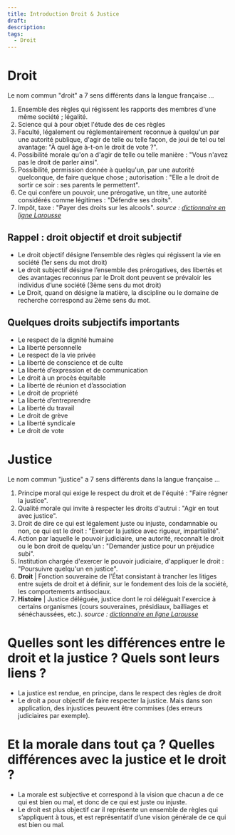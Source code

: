 ```yaml
---
title: Introduction Droit & Justice
draft: 
description: 
tags:
  - Droit
---
```

# Droit
Le nom commun "droit" a 7 sens différents dans la langue française ...
1. Ensemble des règles qui régissent les rapports des membres d'une même société ; légalité.
2. Science qui à pour objet l'étude des de ces règles
3. Faculté, légalement ou réglementairement reconnue à quelqu'un par une autorité publique, d'agir de telle ou telle façon, de joui de tel ou tel avantage: "À quel âge à-t-on le droit de vote ?".
4. Possibilité morale qu'on a d'agir de telle ou telle manière : "Vous n'avez pas le droit de parler ainsi".
5. Possibilité, permission donnée à quelqu'un, par une autorité quelconque, de faire quelque chose ; autorisation : "Elle a le droit de sortir ce soir : ses parents le permettent".
6. Ce qui confère un pouvoir, une prérogative, un titre, une autorité considérés comme légitimes : "Défendre ses droits".
7. Impôt, taxe : "Payer des droits sur les alcools".
*source : [dictionnaire en ligne Larousse](https://www.larousse.fr/dictionnaires/francais/droit/26842)*

## Rappel : droit objectif et droit subjectif
- Le droit objectif désigne l’ensemble des règles qui régissent la vie en société (1er sens du mot droit)
- Le droit subjectif désigne l’ensemble des prérogatives, des libertés et des avantages reconnus par le Droit dont peuvent se prévaloir les individus d’une société (3ème sens du mot droit)
- Le Droit, quand on désigne la matière, la discipline ou le domaine de recherche correspond au 2ème sens du mot.

## Quelques droits subjectifs importants
- Le respect de la dignité humaine
- La liberté personnelle
- Le respect de la vie privée
- La liberté de conscience et de culte
- La liberté d’expression et de communication
- Le droit à un procès équitable
- La liberté de réunion et d’association
- Le droit de propriété
- La liberté d’entreprendre
- La liberté du travail
- Le droit de grève
- La liberté syndicale
- Le droit de vote

# Justice
Le nom commun "justice" a 7 sens différents dans la langue française ...
1. Principe moral qui exige le respect du droit et de l'équité : "Faire régner la justice".
2. Qualité morale qui invite à respecter les droits d'autrui : "Agir en tout avec justice".
3. Droit de dire ce qui est légalement juste ou injuste, condamnable ou non, ce qui est le droit : "Exercer la justice avec rigueur, impartialité".
4. Action par laquelle le pouvoir judiciaire, une autorité, reconnaît le droit ou le bon droit de quelqu'un : "Demander justice pour un préjudice subi".
5. Institution chargée d'exercer le pouvoir judiciaire, d'appliquer le droit : "Poursuivre quelqu'un en justice".
6. **Droit** | Fonction souveraine de l'État consistant à trancher les litiges entre sujets de droit et à définir, sur le fondement des lois de la société, les comportements antisociaux.
7. **Histoire** | Justice déléguée, justice dont le roi déléguait l'exercice à certains organismes (cours souveraines, présidiaux, bailliages et sénéchaussées, etc.).
*source : [dictionnaire en ligne Larousse](https://www.larousse.fr/dictionnaires/francais/justice/45236)*

# Quelles sont les différences entre le droit et la justice ? Quels sont leurs liens ?
- La justice est rendue, en principe, dans le respect des règles de droit
- Le droit a pour objectif de faire respecter la justice. Mais dans son application, des injustices peuvent être commises (des erreurs judiciaires par exemple).
# Et la morale dans tout ça ? Quelles différences avec la justice et le droit ?
- La morale est subjective et correspond à la vision que chacun a de ce qui est bien ou mal, et donc de ce qui est juste ou injuste.
- Le droit est plus objectif car il représente un ensemble de règles qui s’appliquent à tous, et est représentatif d’une vision générale de ce qui est bien ou mal.
